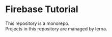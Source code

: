 # Firebase Tutorial

This repository is a monorepo. <br />
Projects in this repository are managed by lerna.
